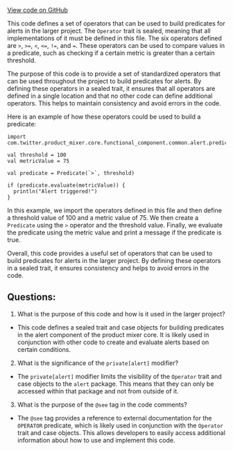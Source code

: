 [View code on GitHub](https://github.com/misbahsy/the-algorithm/product-mixer/core/src/main/scala/com/twitter/product_mixer/core/functional_component/common/alert/predicate/Operator.scala)

This code defines a set of operators that can be used to build predicates for alerts in the larger project. The `Operator` trait is sealed, meaning that all implementations of it must be defined in this file. The six operators defined are `>`, `>=`, `<`, `<=`, `!=`, and `=`. These operators can be used to compare values in a predicate, such as checking if a certain metric is greater than a certain threshold.

The purpose of this code is to provide a set of standardized operators that can be used throughout the project to build predicates for alerts. By defining these operators in a sealed trait, it ensures that all operators are defined in a single location and that no other code can define additional operators. This helps to maintain consistency and avoid errors in the code.

Here is an example of how these operators could be used to build a predicate:

```
import com.twitter.product_mixer.core.functional_component.common.alert.predicate._

val threshold = 100
val metricValue = 75

val predicate = Predicate(`>`, threshold)

if (predicate.evaluate(metricValue)) {
  println("Alert triggered!")
}
```

In this example, we import the operators defined in this file and then define a threshold value of 100 and a metric value of 75. We then create a `Predicate` using the `>` operator and the threshold value. Finally, we evaluate the predicate using the metric value and print a message if the predicate is true.

Overall, this code provides a useful set of operators that can be used to build predicates for alerts in the larger project. By defining these operators in a sealed trait, it ensures consistency and helps to avoid errors in the code.
## Questions: 
 1. What is the purpose of this code and how is it used in the larger project?
- This code defines a sealed trait and case objects for building predicates in the alert component of the product mixer core. It is likely used in conjunction with other code to create and evaluate alerts based on certain conditions.

2. What is the significance of the `private[alert]` modifier?
- The `private[alert]` modifier limits the visibility of the `Operator` trait and case objects to the `alert` package. This means that they can only be accessed within that package and not from outside of it.

3. What is the purpose of the `@see` tag in the code comments?
- The `@see` tag provides a reference to external documentation for the `OPERATOR` predicate, which is likely used in conjunction with the `Operator` trait and case objects. This allows developers to easily access additional information about how to use and implement this code.